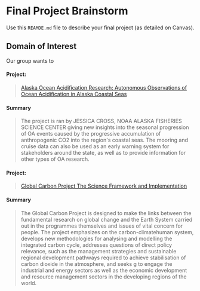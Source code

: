 # Final Project Brainstorm
Use this `REAMDE.md` file to describe your final project (as detailed on Canvas).
## Domain of Interest
Our group wants to


#### Project:
>[Alaska Ocean Acidification Research: Autonomous Observations of Ocean Acidification in Alaska Coastal Seas](https://oceanacidification.noaa.gov/CurrentProjects/GulfofAlaska.aspx#)

#### Summary
>The project is ran by JESSICA CROSS, NOAA ALASKA FISHERIES SCIENCE CENTER giving new insights into the seasonal progression of OA events caused by the progressive accumulation of anthropogenic CO2 into the region's coastal seas. The mooring and cruise data can also be used as an early warning system for stakeholders around the state, as well as to provide information for other types of OA research.

#### Project:
>[Global Carbon Project
The Science Framework
and Implementation](https://www.globalcarbonproject.org/global/pdf/GCPFrameworkFinal.pdf)

#### Summary
>The Global Carbon Project is designed to make the links
between the fundamental research on global change and
the Earth System carried out in the programmes themselves and issues of vital concern for people. The project emphasizes on the carbon-climatehuman system, develops new methodologies for  analysing and
modelling the integrated carbon cycle,  addresses questions of direct policy
relevance, such as the management strategies and sustainable regional development pathways required to achieve
stabilisation of carbon dioxide in the atmosphere, and seeks g to engage the industrial and energy sectors as well
as the economic development and resource management
sectors in the developing regions of the world.

